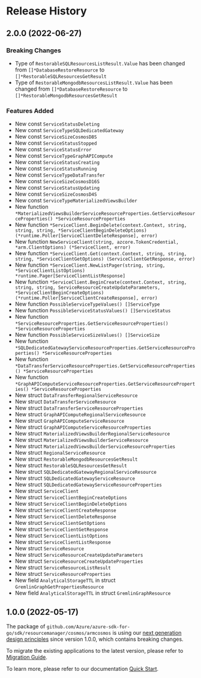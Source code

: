 # Release History

## 2.0.0 (2022-06-27)
### Breaking Changes

- Type of `RestorableSQLResourcesListResult.Value` has been changed from `[]*DatabaseRestoreResource` to `[]*RestorableSQLResourcesGetResult`
- Type of `RestorableMongodbResourcesListResult.Value` has been changed from `[]*DatabaseRestoreResource` to `[]*RestorableMongodbResourcesGetResult`

### Features Added

- New const `ServiceStatusDeleting`
- New const `ServiceTypeSQLDedicatedGateway`
- New const `ServiceSizeCosmosD8S`
- New const `ServiceStatusStopped`
- New const `ServiceStatusError`
- New const `ServiceTypeGraphAPICompute`
- New const `ServiceStatusCreating`
- New const `ServiceStatusRunning`
- New const `ServiceTypeDataTransfer`
- New const `ServiceSizeCosmosD16S`
- New const `ServiceStatusUpdating`
- New const `ServiceSizeCosmosD4S`
- New const `ServiceTypeMaterializedViewsBuilder`
- New function `*MaterializedViewsBuilderServiceResourceProperties.GetServiceResourceProperties() *ServiceResourceProperties`
- New function `*ServiceClient.BeginDelete(context.Context, string, string, string, *ServiceClientBeginDeleteOptions) (*runtime.Poller[ServiceClientDeleteResponse], error)`
- New function `NewServiceClient(string, azcore.TokenCredential, *arm.ClientOptions) (*ServiceClient, error)`
- New function `*ServiceClient.Get(context.Context, string, string, string, *ServiceClientGetOptions) (ServiceClientGetResponse, error)`
- New function `*ServiceClient.NewListPager(string, string, *ServiceClientListOptions) *runtime.Pager[ServiceClientListResponse]`
- New function `*ServiceClient.BeginCreate(context.Context, string, string, string, ServiceResourceCreateUpdateParameters, *ServiceClientBeginCreateOptions) (*runtime.Poller[ServiceClientCreateResponse], error)`
- New function `PossibleServiceTypeValues() []ServiceType`
- New function `PossibleServiceStatusValues() []ServiceStatus`
- New function `*ServiceResourceProperties.GetServiceResourceProperties() *ServiceResourceProperties`
- New function `PossibleServiceSizeValues() []ServiceSize`
- New function `*SQLDedicatedGatewayServiceResourceProperties.GetServiceResourceProperties() *ServiceResourceProperties`
- New function `*DataTransferServiceResourceProperties.GetServiceResourceProperties() *ServiceResourceProperties`
- New function `*GraphAPIComputeServiceResourceProperties.GetServiceResourceProperties() *ServiceResourceProperties`
- New struct `DataTransferRegionalServiceResource`
- New struct `DataTransferServiceResource`
- New struct `DataTransferServiceResourceProperties`
- New struct `GraphAPIComputeRegionalServiceResource`
- New struct `GraphAPIComputeServiceResource`
- New struct `GraphAPIComputeServiceResourceProperties`
- New struct `MaterializedViewsBuilderRegionalServiceResource`
- New struct `MaterializedViewsBuilderServiceResource`
- New struct `MaterializedViewsBuilderServiceResourceProperties`
- New struct `RegionalServiceResource`
- New struct `RestorableMongodbResourcesGetResult`
- New struct `RestorableSQLResourcesGetResult`
- New struct `SQLDedicatedGatewayRegionalServiceResource`
- New struct `SQLDedicatedGatewayServiceResource`
- New struct `SQLDedicatedGatewayServiceResourceProperties`
- New struct `ServiceClient`
- New struct `ServiceClientBeginCreateOptions`
- New struct `ServiceClientBeginDeleteOptions`
- New struct `ServiceClientCreateResponse`
- New struct `ServiceClientDeleteResponse`
- New struct `ServiceClientGetOptions`
- New struct `ServiceClientGetResponse`
- New struct `ServiceClientListOptions`
- New struct `ServiceClientListResponse`
- New struct `ServiceResource`
- New struct `ServiceResourceCreateUpdateParameters`
- New struct `ServiceResourceCreateUpdateProperties`
- New struct `ServiceResourceListResult`
- New struct `ServiceResourceProperties`
- New field `AnalyticalStorageTTL` in struct `GremlinGraphGetPropertiesResource`
- New field `AnalyticalStorageTTL` in struct `GremlinGraphResource`


## 1.0.0 (2022-05-17)

The package of `github.com/Azure/azure-sdk-for-go/sdk/resourcemanager/cosmos/armcosmos` is using our [next generation design principles](https://azure.github.io/azure-sdk/general_introduction.html) since version 1.0.0, which contains breaking changes.

To migrate the existing applications to the latest version, please refer to [Migration Guide](https://aka.ms/azsdk/go/mgmt/migration).

To learn more, please refer to our documentation [Quick Start](https://aka.ms/azsdk/go/mgmt).